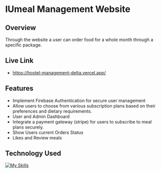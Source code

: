 # IUmeal Management Website

## Overview

Through the website a user can order food for a whole month through a specific package.

## Live Link

- https://hostel-management-delta.vercel.app/

## Features

- Implement Firebase Authentication for secure user management
- Allow users to choose from various subscription plans based on their preferences and dietary requirements.
- User and Admin Dashboard
- Integrate a payment gateway (stripe) for users to subscribe to meal plans securely.
- Show Users current Orders Status
- Likes and Review meals

## Technology Used

[![My Skills](https://skillicons.dev/icons?i=html,tailwind,react,mongodb,firebase,express,nodejs)](https://skillicons.dev)
